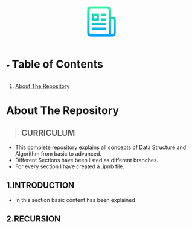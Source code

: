 <!-- PROJECT LOGO -->
<br />
<p align="center">
  <a href="https://github.com/priyanshty19/Python-DSA">
    <img src="images/logo.png" alt="Logo" width="80" height="80">
  </a>
  
  
<!-- TABLE OF CONTENTS -->
<details open="open">
  <summary><h1 style="display: inline-block">Table of Contents</h2></summary>
  <ol>
    <li>
      <a href="#about-the-repository">About The Repository</a>
    </li>
    
   </ol>

</details>



<!-- ABOUT THE REPOSITORY -->
# About The Repository
> ## CURRICULUM
  - This complete repository explains all concepts of Data Structure and Algorithm from basic to advanced.
  - Different Sections have been listed as different branches.
  - For every section I have created a .ipnb file.
  
  
  ## 1.INTRODUCTION 
  - In this section basic content has been explained 
  
  ## 2.RECURSION
 
 

  


